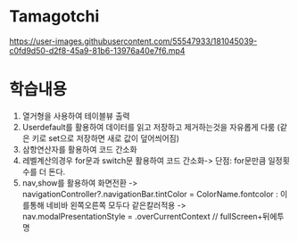 # Tamagotchi





https://user-images.githubusercontent.com/55547933/181045039-c0fd9d50-d2f8-45a9-81b6-13976a40e7f6.mp4





# 학습내용
1. 열거형을 사용하여 테이블뷰 출력
2. Userdefault를 활용하여 데이터를 읽고 저장하고 제거하는것을 자유롭게 다룸 (같은 키로 set으로 저장하면 새로 값이 덮어씌어짐)
3. 삼항연산자를 활용하여 코드 간소화
4. 레벨계산의경우 for문과 switch문 활용하여 코드 간소화-> 단점: for문만큼 일정횟수를 더 돈다. 
5. nav,show를 활용하여 화면전환 
-> navigationController?.navigationBar.tintColor = ColorName.fontcolor : 이를통해 네비바 왼쪽오른쪽 모두다 같은칼러적용
-> nav.modalPresentationStyle = .overCurrentContext // fullScreen+뒤에투명 

